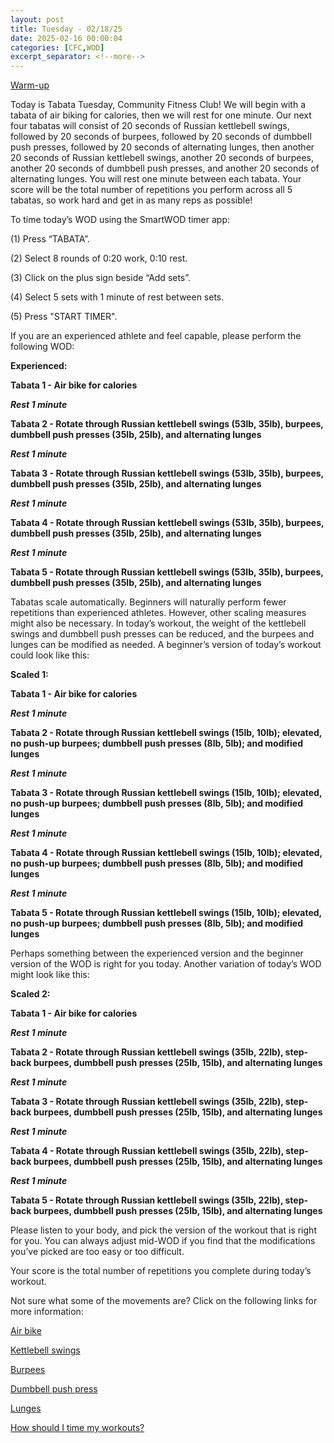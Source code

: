 ```yaml
---
layout: post
title: Tuesday - 02/18/25
date: 2025-02-16 00:00:04
categories: [CFC,WOD]
excerpt_separator: <!--more-->
---
```

[Warm-up](https://communityfitnessclub.wixsite.com/website/post/basic-full-body-warm-up)

Today is Tabata Tuesday, Community Fitness Club! We will begin with a tabata of air biking for calories, then we will rest for one minute. Our next four tabatas will consist of 20 seconds of Russian kettlebell swings, followed by 20 seconds of burpees, followed by 20 seconds of dumbbell push presses, followed by 20 seconds of alternating lunges, then another 20 seconds of Russian kettlebell swings, another 20 seconds of burpees, another 20 seconds of dumbbell push presses, and another 20 seconds of alternating lunges. You will rest one minute between each tabata. Your score will be the total number of repetitions you perform across all 5 tabatas, so work hard and get in as many reps as possible!

To time today’s WOD using the SmartWOD timer app:

(1) Press “TABATA”. 

(2) Select 8 rounds of 0:20 work, 0:10 rest. 

(3) Click on the plus sign beside “Add sets”. 

(4) Select 5 sets with 1 minute of rest between sets.

(5) Press "START TIMER".

If you are an experienced athlete and feel capable, please perform the following WOD:

**Experienced:**

**Tabata 1 - Air bike for calories**

***Rest 1 minute***

**Tabata 2 - Rotate through Russian kettlebell swings (53lb, 35lb), burpees, dumbbell push presses (35lb, 25lb), and alternating lunges**

***Rest 1 minute***

**Tabata 3 - Rotate through Russian kettlebell swings (53lb, 35lb), burpees, dumbbell push presses (35lb, 25lb), and alternating lunges**

***Rest 1 minute***

**Tabata 4 - Rotate through Russian kettlebell swings (53lb, 35lb), burpees, dumbbell push presses (35lb, 25lb), and alternating lunges**

***Rest 1 minute***

**Tabata 5 - Rotate through Russian kettlebell swings (53lb, 35lb), burpees, dumbbell push presses (35lb, 25lb), and alternating lunges**
<!--more-->

Tabatas scale automatically. Beginners will naturally perform fewer repetitions than experienced athletes. However, other scaling measures might also be necessary. In today’s workout, the weight of the kettlebell swings and dumbbell push presses can be reduced, and the burpees and lunges can be modified as needed. A beginner’s version of today’s workout could look like this:

**Scaled 1:**

**Tabata 1 - Air bike for calories**

***Rest 1 minute***

**Tabata 2 - Rotate through Russian kettlebell swings (15lb, 10lb); elevated, no push-up burpees; dumbbell push presses (8lb, 5lb); and modified lunges**

***Rest 1 minute***

**Tabata 3 - Rotate through Russian kettlebell swings (15lb, 10lb); elevated, no push-up burpees; dumbbell push presses (8lb, 5lb); and modified lunges**

***Rest 1 minute***

**Tabata 4 - Rotate through Russian kettlebell swings (15lb, 10lb); elevated, no push-up burpees; dumbbell push presses (8lb, 5lb); and modified lunges**

***Rest 1 minute***

**Tabata 5 - Rotate through Russian kettlebell swings (15lb, 10lb); elevated, no push-up burpees; dumbbell push presses (8lb, 5lb); and modified lunges**

Perhaps something between the experienced version and the beginner version of the WOD is right for you today. Another variation of today’s WOD might look like this:

**Scaled 2:**

**Tabata 1 - Air bike for calories**

***Rest 1 minute***

**Tabata 2 - Rotate through Russian kettlebell swings (35lb, 22lb), step-back burpees, dumbbell push presses (25lb, 15lb), and alternating lunges**

***Rest 1 minute***

**Tabata 3 - Rotate through Russian kettlebell swings (35lb, 22lb), step-back burpees, dumbbell push presses (25lb, 15lb), and alternating lunges**

***Rest 1 minute***

**Tabata 4 - Rotate through Russian kettlebell swings (35lb, 22lb), step-back burpees, dumbbell push presses (25lb, 15lb), and alternating lunges**

***Rest 1 minute***

**Tabata 5 - Rotate through Russian kettlebell swings (35lb, 22lb), step-back burpees, dumbbell push presses (25lb, 15lb), and alternating lunges**

Please listen to your body, and pick the version of the workout that is right for you. You can always adjust mid-WOD if you find that the modifications you’ve picked are too easy or too difficult.

Your score is the total number of repetitions you complete during today’s workout. 

Not sure what some of the movements are? Click on the following links for more information:

[Air bike](https://communityfitnessclub.wixsite.com/website/post/air-bike) 

[Kettlebell swings](https://communityfitnessclub.wixsite.com/website/post/kettlebell-swings) 

[Burpees](https://communityfitnessclub.wixsite.com/website/post/burpees) 

[Dumbbell push press](https://communityfitnessclub.wixsite.com/website/post/dumbbell-push-press) 

[Lunges](https://communityfitnessclub.wixsite.com/website/post/lunges)

[How should I time my workouts?](https://communityfitnessclub.wixsite.com/website/post/how-should-i-time-my-workouts)
